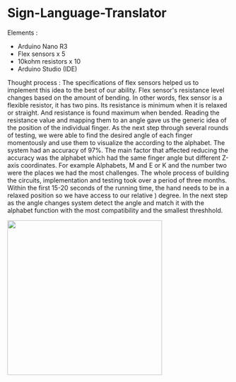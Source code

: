 # Sign-Language-Translator
Elements :
- Arduino Nano R3
- Flex sensors x 5
- 10kohm resistors x 10
- Arduino Studio (IDE)

Thought process :
The specifications of flex sensors helped us to implement this idea to the best of our ability.
Flex sensor's resistance level changes based on the amount of bending. In other words, flex sensor is a flexible resistor, it has two pins. Its resistance is minimum when it is relaxed or straight. And resistance is found maximum when bended. Reading the resistance value and mapping them to an angle gave us the generic idea of the position of the individual finger. As the next step through several rounds of testing, we were able to find the desired angle of each finger momentously and use them to visualize the according to the alphabet. The system had an accuracy of 97%. The main factor that affected reducing the accuracy was the alphabet which had the same finger angle but different Z-axis coordinates.
For example Alphabets, M and E or K and the number two were the places we had the most challenges.
The whole process of building the circuits, implementation and testing took over a period of three months.
Within the first 15-20 seconds of the running time, the hand needs to be in a relaxed position so we have access to our relative ) degree. In the next step as the angle changes system detect the angle and match it with the alphabet function with the most compatibility and the smallest threshhold.

<img src="https://user-images.githubusercontent.com/90856064/186990051-1a1261a3-8556-41ce-9bc0-dbaff776619c.jpg" style="height :350px; width =350px;">
